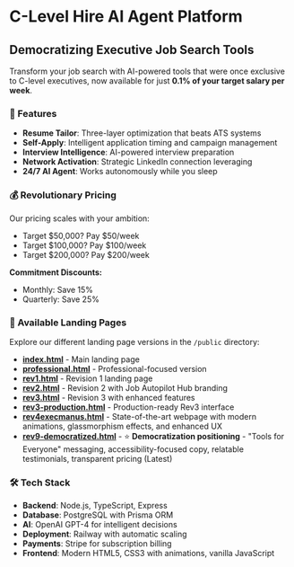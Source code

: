 # C-Level Hire AI Agent Platform

## Democratizing Executive Job Search Tools

Transform your job search with AI-powered tools that were once exclusive to C-level executives, now available for just **0.1% of your target salary per week**.

### 🚀 Features

- **Resume Tailor**: Three-layer optimization that beats ATS systems
- **Self-Apply**: Intelligent application timing and campaign management
- **Interview Intelligence**: AI-powered interview preparation
- **Network Activation**: Strategic LinkedIn connection leveraging
- **24/7 AI Agent**: Works autonomously while you sleep

### 💰 Revolutionary Pricing

Our pricing scales with your ambition:
- Target $50,000? Pay $50/week
- Target $100,000? Pay $100/week
- Target $200,000? Pay $200/week

**Commitment Discounts:**
- Monthly: Save 15%
- Quarterly: Save 25%

### 📄 Available Landing Pages

Explore our different landing page versions in the `/public` directory:

- **[index.html](public/index.html)** - Main landing page
- **[professional.html](public/professional.html)** - Professional-focused version
- **[rev1.html](public/rev1.html)** - Revision 1 landing page
- **[rev2.html](public/rev2.html)** - Revision 2 with Job Autopilot Hub branding
- **[rev3.html](public/rev3.html)** - Revision 3 with enhanced features
- **[rev3-production.html](public/rev3-production.html)** - Production-ready Rev3 interface
- **[rev4execmanus.html](public/rev4execmanus.html)** - State-of-the-art webpage with modern animations, glassmorphism effects, and enhanced UX
- **[rev9-democratized.html](public/rev9-democratized.html)** - ⭐ **Democratization positioning** - "Tools for Everyone" messaging, accessibility-focused copy, relatable testimonials, transparent pricing (Latest)

### 🛠️ Tech Stack

- **Backend**: Node.js, TypeScript, Express
- **Database**: PostgreSQL with Prisma ORM
- **AI**: OpenAI GPT-4 for intelligent decisions
- **Deployment**: Railway with automatic scaling
- **Payments**: Stripe for subscription billing
- **Frontend**: Modern HTML5, CSS3 with animations, vanilla JavaScript
